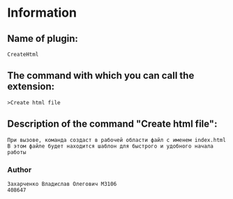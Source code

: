 # Information

## Name of plugin: 
    CreateHtml

## The command with which you can call the extension: 
    >Create html file

## Description of the command "Create html file":
    При вызове, команда создаст в рабочей области файл с именем index.html
    В этом файле будет находится шаблон для быстрого и удобного начала работы


### Author
    Захарченко Владислав Олегович M3106 
    408647 
